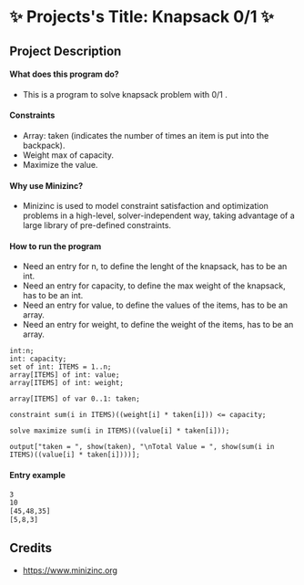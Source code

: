 # ✨ Projects's Title: Knapsack 0/1 ✨

## Project Description

#### What does this program do?
* This is a program to solve knapsack problem with 0/1 .

#### Constraints
* Array: taken (indicates the number of times an item is put into the backpack).
* Weight max of capacity.
* Maximize the value.

#### Why use Minizinc?
* Minizinc is used to model constraint satisfaction and optimization problems in a high-level, solver-independent way, taking advantage of a large library of pre-defined constraints.

#### How to run the program
* Need an entry for n, to define the lenght of the knapsack, has to be an  int.
* Need an entry for capacity, to define the max weight of the knapsack, has to be an int.
* Need an entry for value, to define the values of the items, has to be an array.
* Need an entry for weight, to define the weight of the items, has to be an array.

```minizinc
int:n; 
int: capacity; 
set of int: ITEMS = 1..n; 
array[ITEMS] of int: value; 
array[ITEMS] of int: weight;

array[ITEMS] of var 0..1: taken;

constraint sum(i in ITEMS)((weight[i] * taken[i])) <= capacity;

solve maximize sum(i in ITEMS)((value[i] * taken[i]));

output["taken = ", show(taken), "\nTotal Value = ", show(sum(i in ITEMS)((value[i] * taken[i])))];
```

#### Entry example

```txt
3
10
[45,48,35]
[5,8,3]
```

## Credits
* https://www.minizinc.org